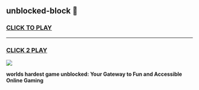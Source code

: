 
## unblocked-block 👋
<h3>
<a href="https://premium.freeplayer.one?title=unblocked-block&ref=14F">CLICK TO PLAY</a></h3>
<hr>

<h3>
<a href="https://premium.freeplayer.one?title=unblocked-block&ref=14F">CLICK 2 PLAY</a>
  
</h3>

<a href="https://premium.freeplayer.one?title=unblocked-block&ref=12F/"><img src="https://clearcache.store/games.png"></a>


**worlds hardest game unblocked: Your Gateway to Fun and Accessible Online Gaming**
